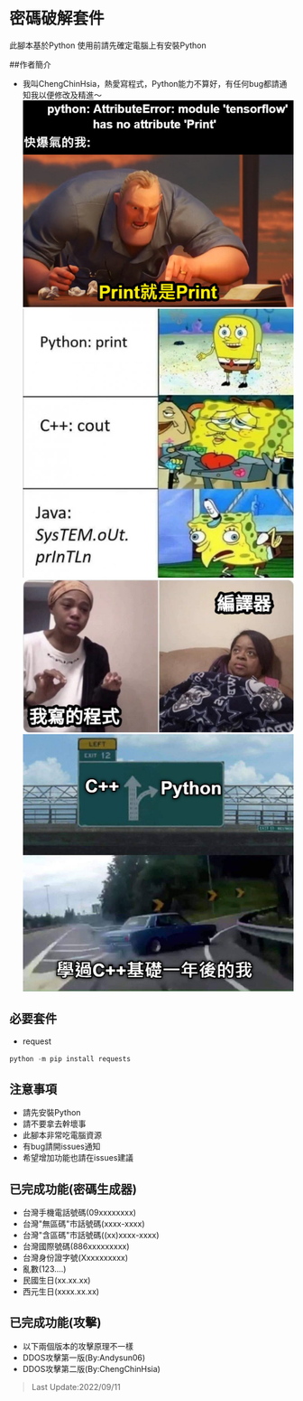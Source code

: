 # 密碼破解套件
此腳本基於Python 使用前請先確定電腦上有安裝Python

##作者簡介
- 我叫ChengChinHsia，熱愛寫程式，Python能力不算好，有任何bug都請通知我以便修改及精進～
![print](print.jpeg)
![print2](print.webp)
![transfor](python_transfor.jpeg)
![c++](c++.jpeg)
## 必要套件
- request

```js
python -m pip install requests
```

## 注意事項
- 請先安裝Python
- 請不要拿去幹壞事
- 此腳本非常吃電腦資源
- 有bug請開issues通知
- 希望增加功能也請在issues建議

## 已完成功能(密碼生成器)
- 台灣手機電話號碼(09xxxxxxxx) 
- 台灣"無區碼"市話號碼(xxxx-xxxx) 
- 台灣"含區碼"市話號碼((xx)xxxx-xxxx)
- 台灣國際號碼(886xxxxxxxxx) 
- 台灣身份證字號(Xxxxxxxxxx)
- 亂數(123....) 
- 民國生日(xx.xx.xx) 
- 西元生日(xxxx.xx.xx) 

## 已完成功能(攻擊)
- 以下兩個版本的攻擊原理不一樣
- DDOS攻擊第一版(By:Andysun06)
- DDOS攻擊第二版(By:ChengChinHsia)


> Last Update:2022/09/11
